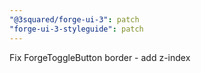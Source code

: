 ```yaml
---
"@3squared/forge-ui-3": patch
"forge-ui-3-styleguide": patch
---
```


Fix ForgeToggleButton border - add z-index
